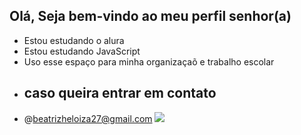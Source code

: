 ## Olá, Seja bem-vindo ao meu perfil senhor(a)
-  Estou estudando o alura
-  Estou estudando JavaScript
-  Uso esse espaço para minha organizaçaõ e trabalho escolar
-  ## caso queira entrar em contato
-  @beatrizheloiza27@gmail.com
![](https://tenor.com/pt-BR/view/chikafujiwara-theroundtable-roundtable-loveiswar-kaguyasama-gif-19191763)
